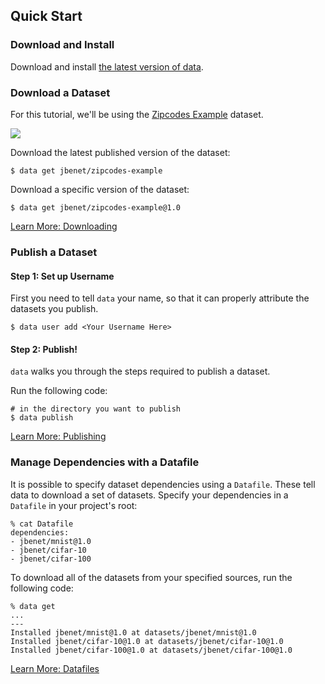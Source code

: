 ## Quick Start

### Download and Install

Download and install [the latest version of data](/doc/install).

### Download a Dataset

For this tutorial, we'll be using the [Zipcodes Example](http://datadex.io/jbenet/zipcodes-example) dataset.

![](http://jbenet.static.s3.amazonaws.com/d3a80c0b3a1c8dcc9088e9a4e0097b1f548784f6/example-zipcodes-id.png)

Download the latest published version of the dataset:

```
$ data get jbenet/zipcodes-example
```

Download a specific version of the dataset:

```
$ data get jbenet/zipcodes-example@1.0
```

[Learn More: Downloading](/doc#toc_1)

### Publish a Dataset

#### Step 1: Set up Username

First you need to tell `data` your name, so that it can properly attribute the datasets you publish.

```
$ data user add <Your Username Here>
```

#### Step 2: Publish!

`data` walks you through the steps required to publish a dataset.

Run the following code:

```
# in the directory you want to publish
$ data publish
```

[Learn More: Publishing](/doc#toc_2)

### Manage Dependencies with a Datafile

It is possible to specify dataset dependencies using a `Datafile`.
These tell data to download a set of datasets.
Specify your dependencies in a `Datafile` in your project's root:

```
% cat Datafile
dependencies:
- jbenet/mnist@1.0
- jbenet/cifar-10
- jbenet/cifar-100
```

To download all of the datasets from your specified sources, run the following code:

```
% data get
...
---
Installed jbenet/mnist@1.0 at datasets/jbenet/mnist@1.0
Installed jbenet/cifar-10@1.0 at datasets/jbenet/cifar-10@1.0
Installed jbenet/cifar-100@1.0 at datasets/jbenet/cifar-100@1.0
```
[Learn More: Datafiles](/doc#toc_3)

